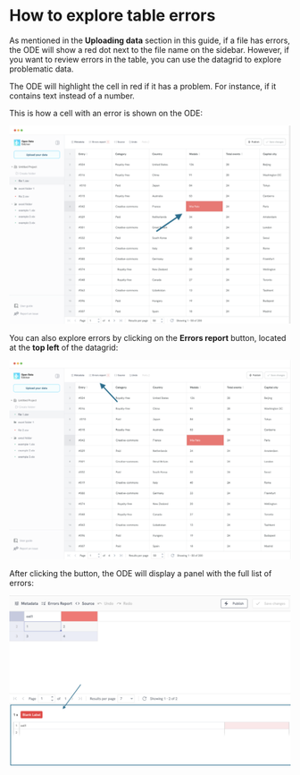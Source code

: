 # How to explore table errors

As mentioned in the **Uploading data** section in this guide, if a file has errors, the ODE will show a red dot next to the file name on the sidebar.  However, if you want to review errors in the table, you can use the datagrid to explore problematic data.

The ODE will highlight the cell in red if it has a problem. For instance, if it contains text instead of a number.

This is how a cell with an error is shown on the ODE:

![Cell with errors](./assets/explore-table-errors/cell-with-error-edit.png)

You can also explore errors by clicking on the **Errors report** button, located at the **top left** of the datagrid:

![Errors panel button](./assets/explore-table-errors/errors-panel-button.png)

After clicking the button, the ODE will display a panel with the full list of errors:

![Errors panel](./assets/explore-table-errors/errors-panel.png)


